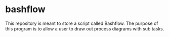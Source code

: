 # bashflow
This repository is meant to store a script called Bashflow. The purpose of this program is to allow a user to draw out process diagrams with sub tasks. 
